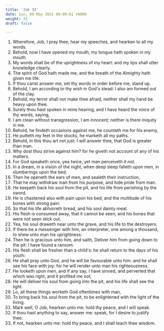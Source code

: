 ```yaml
---
title: 'Job 33'
date: Sun, 09 May 2021 00:00:01 +0000
weight: 33
draft: false
  
---
```


1. Wherefore, Job, I pray thee, hear my speeches, and hearken to all my words.
2. Behold, now I have opened my mouth, my tongue hath spoken in my mouth.
3. My words shall be of the uprightness of my heart: and my lips shall utter knowledge clearly.
4. The spirit of God hath made me, and the breath of the Almighty hath given me life.
5. If thou canst answer me, set thy words in order before me, stand up.
6. Behold, I am according to thy wish in God's stead: I also am formed out of the clay.
7. Behold, my terror shall not make thee afraid, neither shall my hand be heavy upon thee.
8. Surely thou hast spoken in mine hearing, and I have heard the voice of thy words, saying,
9. I am clean without transgression, I am innocent; neither is there iniquity in me.
10. Behold, he findeth occasions against me, he counteth me for his enemy,
11. He putteth my feet in the stocks, he marketh all my paths.
12. Behold, in this thou art not just: I will answer thee, that God is greater than man.
13. Why dost thou strive against him? for he giveth not account of any of his matters.
14. For God speaketh once, yea twice, yet man perceiveth it not.
15. In a dream, in a vision of the night, when deep sleep falleth upon men, in slumberings upon the bed;
16. Then he openeth the ears of men, and sealeth their instruction,
17. That he may withdraw man from his purpose, and hide pride from man.
18. He keepeth back his soul from the pit, and his life from perishing by the sword.
19. He is chastened also with pain upon his bed, and the multitude of his bones with strong pain:
20. So that his life abhorreth bread, and his soul dainty meat.
21. His flesh is consumed away, that it cannot be seen; and his bones that were not seen stick out.
22. Yea, his soul draweth near unto the grave, and his life to the destroyers.
23. If there be a messenger with him, an interpreter, one among a thousand, to shew unto man his uprightness:
24. Then he is gracious unto him, and saith, Deliver him from going down to the pit: I have found a ransom.
25. His flesh shall be fresher than a child's: he shall return to the days of his youth:
26. He shall pray unto God, and he will be favourable unto him: and he shall see his face with joy: for he will render unto man his righteousness.
27. He looketh upon men, and if any say, I have sinned, and perverted that which was right, and it profited me not;
28. He will deliver his soul from going into the pit, and his life shall see the light.
29. Lo, all these things worketh God oftentimes with man,
30. To bring back his soul from the pit, to be enlightened with the light of the living.
31. Mark well, O Job, hearken unto me: hold thy peace, and I will speak.
32. If thou hast anything to say, answer me: speak, for I desire to justify thee.
33. If not, hearken unto me: hold thy peace, and I shall teach thee wisdom.
